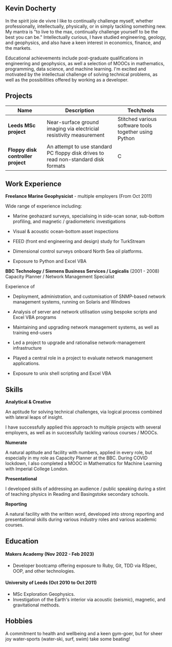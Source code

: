 ## Kevin Docherty

In the spirit joie de vivre I like to continually challenge myself, whether professionally, intellectually, physically, or in simply tackling something new. My mantra is "to live to the max, continually challenge yourself to be the best you can be." Intellectually curious, I have studied engineering, geology, and geophysics, and also have a keen interest in economics, finance, and the markets.

Educational achievements include post-graduate qualifications in engineering and geophysics, as well a selection of MOOCs in mathematics, programming, data science, and machine learning. I'm excited and motivated by the intellectual challenge of solving technical problems, as well as the possibilities offered by working as a developer.

## Projects

| Name                         | Description       | Tech/tools        |
| ---------------------------- | ----------------- | ----------------- |
| **Leeds MSc project**              | Near-surface ground imaging via electricial resistivity measurement | Stitched various software tools together using Python|
| **Floppy disk controller project** | An attempt to use standard PC floppy disk drives to read non-standard disk formats | C           |

## Work Experience

**Freelance Marine Geophysicist** - multiple employers (From Oct 2011)  

Wide range of experience including:
- Marine geohazard surveys, specialising in side-scan sonar, sub-bottom profiling, and magnetic / gradiometeric investigations
- Visual & acoustic ocean-bottom asset inspections 
- FEED (front end engineering and design) study for TurkStream
- Dimensional control surveys onboard North Sea oil platforms.

- Exposure to Python and Excel VBA 


**BBC Technology / Siemens Business Services / Logicalis** (2001 - 2008)  
Capacity Planner / Network Management Specialist

Experience of 
- Deployment, administration, and customisation of SNMP-based network management systems, running on Solaris and Windows
- Analysis of server and network utilisation using bespoke scripts and Excel VBA programs
- Maintaining and upgrading network management systems, as well as training end-users
- Led a project to upgrade and rationalise network-management infrastructure
- Played a central role in a project to evaluate network management applications.

- Exposure to unix shell scripting and Excel VBA

## Skills

**Analytical & Creative**

An aptitude for solving technical challenges, via logical process combined with lateral leaps of insight. 

I have successfully applied this approach to multiple projects with several employers, as well as in successfully tackling various courses / MOOCs.

**Numerate**

A natural aptitude and facility with numbers, applied in every role, but especially in my role as Capacity Planner at the BBC. During COVID lockdown, I also completed a MOOC in Mathematics for Machine Learning with Imperial College London.

**Presentational**

I developed skills of addressing an audience / public speaking during a stint of teaching physics in Reading and Basingstoke secondary schools.

**Reporting**

A natural facility with the written word, developed into strong reporting and presentational skills during various industry roles and various academic courses.

## Education

#### Makers Academy (Nov 2022 - Feb 2023)
- Developer bootcamp offering exposure to Ruby, Git, TDD via RSpec, OOP, and other technologies.

#### University of Leeds (Oct 2010 to Oct 2011)

- MSc Exploration Geophysics.
- Investigation of the Earth's interior via acoustic (seismic), magnetic, and gravitational methods.

## Hobbies

A commitment to health and wellbeing and a keen gym-goer, but for sheer joy water-sports (water-ski, surf, swim) take some beating!
